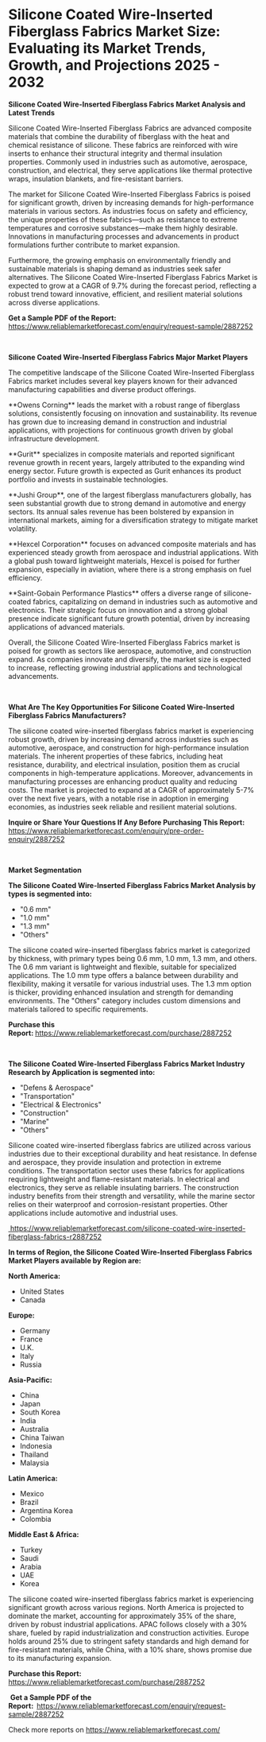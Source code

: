 <p><h1>Silicone Coated Wire-Inserted Fiberglass Fabrics Market Size: Evaluating its Market Trends, Growth, and Projections 2025 - 2032</h1></p><p><strong>Silicone Coated Wire-Inserted Fiberglass Fabrics Market Analysis and Latest Trends</strong></p>
<p><p>Silicone Coated Wire-Inserted Fiberglass Fabrics are advanced composite materials that combine the durability of fiberglass with the heat and chemical resistance of silicone. These fabrics are reinforced with wire inserts to enhance their structural integrity and thermal insulation properties. Commonly used in industries such as automotive, aerospace, construction, and electrical, they serve applications like thermal protective wraps, insulation blankets, and fire-resistant barriers.</p><p>The market for Silicone Coated Wire-Inserted Fiberglass Fabrics is poised for significant growth, driven by increasing demands for high-performance materials in various sectors. As industries focus on safety and efficiency, the unique properties of these fabrics—such as resistance to extreme temperatures and corrosive substances—make them highly desirable. Innovations in manufacturing processes and advancements in product formulations further contribute to market expansion. </p><p>Furthermore, the growing emphasis on environmentally friendly and sustainable materials is shaping demand as industries seek safer alternatives. The Silicone Coated Wire-Inserted Fiberglass Fabrics Market is expected to grow at a CAGR of 9.7% during the forecast period, reflecting a robust trend toward innovative, efficient, and resilient material solutions across diverse applications.</p></p>
<p><strong>Get a Sample PDF of the Report:&nbsp;</strong> <a href="https://www.reliablemarketforecast.com/enquiry/request-sample/2887252?utm_campaign=3384&utm_medium=2&utm_source=Github&utm_content=ia&utm_term=14032025&utm_id=silicone-coated-wire-inserted-fiberglass-fabrics">https://www.reliablemarketforecast.com/enquiry/request-sample/2887252</a></p>
<p>&nbsp;</p>
<p><strong>Silicone Coated Wire-Inserted Fiberglass Fabrics Major Market Players</strong></p>
<p><p>The competitive landscape of the Silicone Coated Wire-Inserted Fiberglass Fabrics market includes several key players known for their advanced manufacturing capabilities and diverse product offerings.</p><p>**Owens Corning** leads the market with a robust range of fiberglass solutions, consistently focusing on innovation and sustainability. Its revenue has grown due to increasing demand in construction and industrial applications, with projections for continuous growth driven by global infrastructure development.</p><p>**Gurit** specializes in composite materials and reported significant revenue growth in recent years, largely attributed to the expanding wind energy sector. Future growth is expected as Gurit enhances its product portfolio and invests in sustainable technologies.</p><p>**Jushi Group**, one of the largest fiberglass manufacturers globally, has seen substantial growth due to strong demand in automotive and energy sectors. Its annual sales revenue has been bolstered by expansion in international markets, aiming for a diversification strategy to mitigate market volatility.</p><p>**Hexcel Corporation** focuses on advanced composite materials and has experienced steady growth from aerospace and industrial applications. With a global push toward lightweight materials, Hexcel is poised for further expansion, especially in aviation, where there is a strong emphasis on fuel efficiency.</p><p>**Saint-Gobain Performance Plastics** offers a diverse range of silicone-coated fabrics, capitalizing on demand in industries such as automotive and electronics. Their strategic focus on innovation and a strong global presence indicate significant future growth potential, driven by increasing applications of advanced materials.</p><p>Overall, the Silicone Coated Wire-Inserted Fiberglass Fabrics market is poised for growth as sectors like aerospace, automotive, and construction expand. As companies innovate and diversify, the market size is expected to increase, reflecting growing industrial applications and technological advancements.</p></p>
<p>&nbsp;</p>
<p><strong>What Are The Key Opportunities For Silicone Coated Wire-Inserted Fiberglass Fabrics Manufacturers?</strong></p>
<p><p>The silicone coated wire-inserted fiberglass fabrics market is experiencing robust growth, driven by increasing demand across industries such as automotive, aerospace, and construction for high-performance insulation materials. The inherent properties of these fabrics, including heat resistance, durability, and electrical insulation, position them as crucial components in high-temperature applications. Moreover, advancements in manufacturing processes are enhancing product quality and reducing costs. The market is projected to expand at a CAGR of approximately 5-7% over the next five years, with a notable rise in adoption in emerging economies, as industries seek reliable and resilient material solutions.</p></p>
<p><strong>Inquire or Share Your Questions If Any Before Purchasing This Report:</strong> <a href="https://www.reliablemarketforecast.com/enquiry/pre-order-enquiry/2887252?utm_campaign=3384&utm_medium=2&utm_source=Github&utm_content=ia&utm_term=14032025&utm_id=silicone-coated-wire-inserted-fiberglass-fabrics">https://www.reliablemarketforecast.com/enquiry/pre-order-enquiry/2887252</a></p>
<p>&nbsp;</p>
<p><strong>Market Segmentation</strong></p>
<p><strong>The Silicone Coated Wire-Inserted Fiberglass Fabrics Market Analysis by types is segmented into:</strong></p>
<p><ul><li>"0.6 mm"</li><li>"1.0 mm"</li><li>"1.3 mm"</li><li>"Others"</li></ul></p>
<p><p>The silicone coated wire-inserted fiberglass fabrics market is categorized by thickness, with primary types being 0.6 mm, 1.0 mm, 1.3 mm, and others. The 0.6 mm variant is lightweight and flexible, suitable for specialized applications. The 1.0 mm type offers a balance between durability and flexibility, making it versatile for various industrial uses. The 1.3 mm option is thicker, providing enhanced insulation and strength for demanding environments. The "Others" category includes custom dimensions and materials tailored to specific requirements.</p></p>
<p><strong>Purchase this Report:&nbsp;</strong><a href="https://www.reliablemarketforecast.com/purchase/2887252?utm_campaign=3384&utm_medium=2&utm_source=Github&utm_content=ia&utm_term=14032025&utm_id=silicone-coated-wire-inserted-fiberglass-fabrics">https://www.reliablemarketforecast.com/purchase/2887252</a></p>
<p>&nbsp;</p>
<p><strong>The Silicone Coated Wire-Inserted Fiberglass Fabrics Market Industry Research by Application is segmented into:</strong></p>
<p><ul><li>"Defens & Aerospace"</li><li>"Transportation"</li><li>"Electrical & Electronics"</li><li>"Construction"</li><li>"Marine"</li><li>"Others"</li></ul></p>
<p><p>Silicone coated wire-inserted fiberglass fabrics are utilized across various industries due to their exceptional durability and heat resistance. In defense and aerospace, they provide insulation and protection in extreme conditions. The transportation sector uses these fabrics for applications requiring lightweight and flame-resistant materials. In electrical and electronics, they serve as reliable insulating barriers. The construction industry benefits from their strength and versatility, while the marine sector relies on their waterproof and corrosion-resistant properties. Other applications include automotive and industrial uses.</p></p>
<p><a href="https://www.reliablemarketforecast.com/silicone-coated-wire-inserted-fiberglass-fabrics-r2887252?utm_campaign=3384&utm_medium=2&utm_source=Github&utm_content=ia&utm_term=14032025&utm_id=silicone-coated-wire-inserted-fiberglass-fabrics">&nbsp;https://www.reliablemarketforecast.com/silicone-coated-wire-inserted-fiberglass-fabrics-r2887252</a></p>
<p><strong>In terms of Region, the Silicone Coated Wire-Inserted Fiberglass Fabrics Market Players available by Region are:</strong></p>
<p>
    <p> <strong> North America: </strong>
        <ul>
            <li>United States</li>
            <li>Canada</li>
        </ul>
        </p> 
    <p> <strong> Europe: </strong>
        <ul>
            <li>Germany</li>
            <li>France</li>
            <li>U.K.</li>
            <li>Italy</li>
            <li>Russia</li>
        </ul>
        </p> 
    <p> <strong> Asia-Pacific: </strong>
        <ul>
            <li>China</li>
            <li>Japan</li>
            <li>South Korea</li>
            <li>India</li>
            <li>Australia</li>
            <li>China Taiwan</li>
            <li>Indonesia</li>
            <li>Thailand</li>
            <li>Malaysia</li>
        </ul>
        </p> 
    <p> <strong> Latin America: </strong>
        <ul>
            <li>Mexico</li>
            <li>Brazil</li>
            <li>Argentina Korea</li>
            <li>Colombia</li>
        </ul>
        </p> 
    <p> <strong> Middle East & Africa: </strong>
        <ul>
            <li>Turkey</li>
            <li>Saudi</li>
            <li>Arabia</li>
            <li>UAE</li>
            <li>Korea</li>
        </ul>
    </p>
    </p>
<p><p>The silicone coated wire-inserted fiberglass fabrics market is experiencing significant growth across various regions. North America is projected to dominate the market, accounting for approximately 35% of the share, driven by robust industrial applications. APAC follows closely with a 30% share, fueled by rapid industrialization and construction activities. Europe holds around 25% due to stringent safety standards and high demand for fire-resistant materials, while China, with a 10% share, shows promise due to its manufacturing expansion.</p></p>
<p><strong>Purchase this Report: </strong><a href="https://www.reliablemarketforecast.com/purchase/2887252?utm_campaign=3384&utm_medium=2&utm_source=Github&utm_content=ia&utm_term=14032025&utm_id=silicone-coated-wire-inserted-fiberglass-fabrics">https://www.reliablemarketforecast.com/purchase/2887252</a></p>
<p>&nbsp;<strong>Get a Sample PDF of the Report:&nbsp;&nbsp;</strong><a href="https://www.reliablemarketforecast.com/enquiry/request-sample/2887252?utm_campaign=3384&utm_medium=2&utm_source=Github&utm_content=ia&utm_term=14032025&utm_id=silicone-coated-wire-inserted-fiberglass-fabrics">https://www.reliablemarketforecast.com/enquiry/request-sample/2887252</a></p>
<p><strong></strong></p>
<p>Check more reports on <a href="https://www.reliablemarketforecast.com/?utm_campaign=3384&utm_medium=2&utm_source=Github&utm_content=ia&utm_term=14032025&utm_id=silicone-coated-wire-inserted-fiberglass-fabrics">https://www.reliablemarketforecast.com/</a></p>